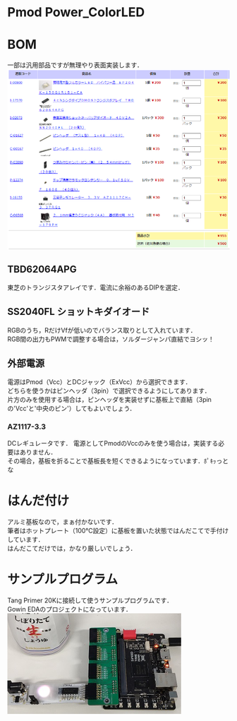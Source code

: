 # Pmod Power_ColorLED

# BOM
一部は汎用部品ですが無理やり表面実装します．  
![LED](led.png)

## TBD62064APG
東芝のトランジスタアレイです．電流に余裕のあるDIPを選定．

## SS2040FL ショットキダイオード
RGBのうち，RだけVfが低いのでバランス取りとして入れています．  
RGB間の出力もPWMで調整する場合は，ソルダージャンパ直結でヨシッ！

## 外部電源
電源はPmod（Vcc）とDCジャック（ExVcc）から選択できます．  
どちらを使うかはピンヘッダ（3pin）で選択できるようにしてあります．  
片方のみを使用する場合は，ピンヘッダを実装せずに基板上で直結（3pinの'Vcc'と'中央のピン'）してもよいでしょう．

### AZ1117-3.3
DCレギュレータです．
電源としてPmodのVccのみを使う場合は，実装する必要はありません．  
その場合，基板を折ることで基板長を短くできるようになっています．ﾎﾟｷｯっとな  

# はんだ付け
アルミ基板なので，まぁ付かないです．  
筆者はホットプレート（100℃設定）に基板を置いた状態ではんだこてで手付けしています．  
はんだこてだけでは，かなり厳しいでしょう．  

# サンプルプログラム
Tang Primer 20Kに接続して使うサンプルプログラムです．  
Gowin EDAのプロジェクトになっています．  
![全体](powerl.jpg)
